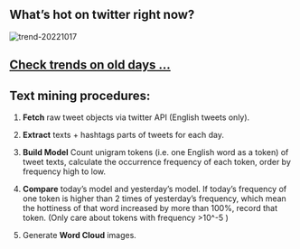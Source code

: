 ## What’s hot on twitter right now?

![trend-20221017][wordcloud]

[wordcloud]: https://raw.githubusercontent.com/xdqc/tweet-trend-everyday/master/word-cloud/trend-20221017.png?token=AF5V4P7ADR6KQBZ4CEDTNIK6AXRMU "trend-20221017"

## [Check trends on old days ...](https://github.com/xdqc/tweet-trend-everyday/tree/master/word-cloud)

## Text mining procedures:

1. **Fetch** raw tweet objects via twitter API (English tweets only).

2. **Extract** texts + hashtags parts of tweets for each day.

3. **Build Model** Count unigram tokens (i.e. one English word as a token) of tweet texts, calculate the occurrence frequency of each token, order by frequency high to low.

4. **Compare** today’s model and yesterday’s model. If today’s frequency of one token is higher than 2 times of yesterday’s frequency, which mean the hottiness of that word increased by more than 100%, record that token. (Only care about tokens with frequency >10^-5 )

5. Generate **Word Cloud** images.
